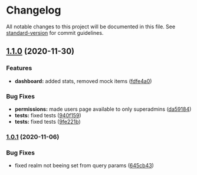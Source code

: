 # Changelog

All notable changes to this project will be documented in this file. See [standard-version](https://github.com/conventional-changelog/standard-version) for commit guidelines.

## [1.1.0](https://github.com/QbitArtifacts/caste-panel/compare/v1.0.1...v1.1.0) (2020-11-30)


### Features

* **dashboard:** added stats, removed mock items ([fdfe4a0](https://github.com/QbitArtifacts/caste-panel/commit/fdfe4a01b3f0bcc28ae47c814313e48012632614))


### Bug Fixes

* **permissions:** made users page available to only superadmins ([da59184](https://github.com/QbitArtifacts/caste-panel/commit/da591847be018d34cc3b284c91f26ee11177fa97))
* **tests:** fixed tests ([940f159](https://github.com/QbitArtifacts/caste-panel/commit/940f159e6f2faa84c34f4146de6e403032c9115c))
* **tests:** fixed tests ([9fe221b](https://github.com/QbitArtifacts/caste-panel/commit/9fe221bda47a2db185d45863b710f6d9634af56a))

### [1.0.1](https://github.com/QbitArtifacts/caste-panel/compare/v1.0.0...v1.0.1) (2020-11-06)


### Bug Fixes

* fixed realm not beeing set from query params ([645cb43](https://github.com/QbitArtifacts/caste-panel/commit/645cb43a522308a2aabe80b0f0055dd9765e6f29))
